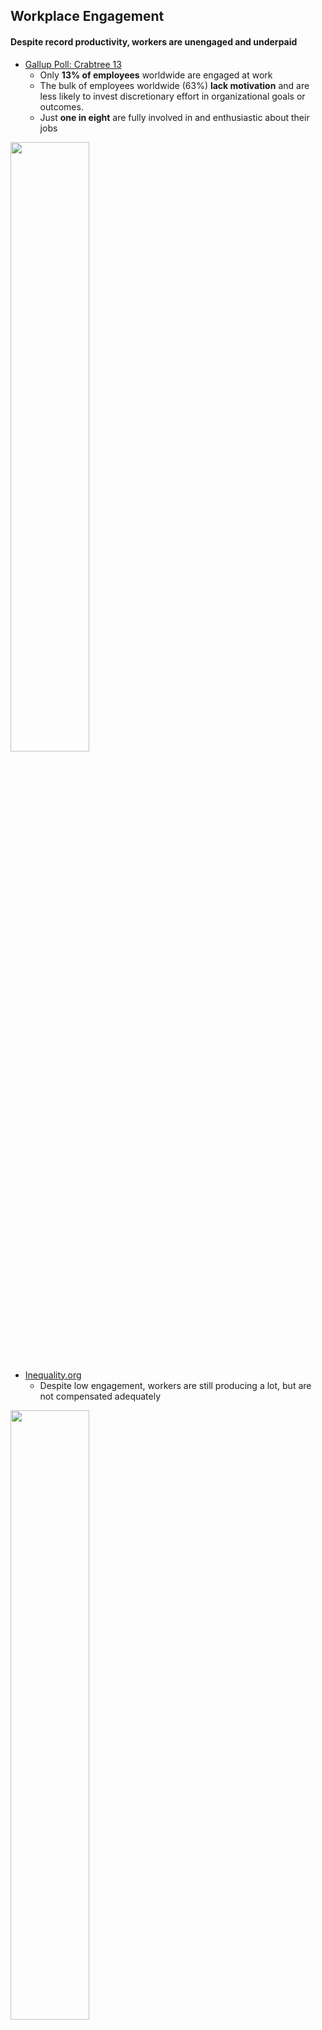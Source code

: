 ## Workplace Engagement

#### Despite record productivity, workers are unengaged and underpaid

*   [Gallup Poll: Crabtree 13](https://news.gallup.com/poll/165269/worldwide-employees-engaged-work.aspx)
    *   Only **13% of employees** worldwide are engaged at work
    *   The bulk of employees worldwide (63%) **lack motivation** and are less likely to invest discretionary effort in organizational goals or outcomes.
    *   Just **one in eight** are fully involved in and enthusiastic about their jobs

<img src="https://github.com/NB419/source-library/blob/master/images/engagement.png?raw=true" height="50%" width="50%">


*   [Inequality.org](https://inequality.org/facts/income-inequality/)
    *   Despite low engagement, workers are still producing a lot, but are not compensated adequately


<img src="https://github.com/NB419/source-library/blob/master/images/engagement%202.png?raw=true" height="50%" width="50%">
